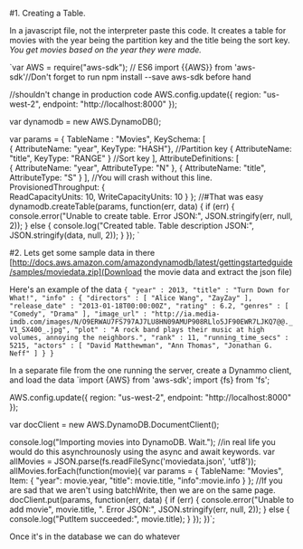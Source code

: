 #1. Creating a Table.

In a javascript file, not the interpreter paste this code.
It creates a table for movies with the year being the partition key and the
title being the sort key. *You get movies based on the year they were made.*

`var AWS = require("aws-sdk"); // ES6 import {{AWS}} from 'aws-sdk'//Don't forget to run npm install --save aws-sdk before hand

//shouldn't change in production code
AWS.config.update({
  region: "us-west-2",
  endpoint: "http://localhost:8000"
});

var dynamodb = new AWS.DynamoDB();

var params = {
    TableName : "Movies",
    KeySchema: [       
        { AttributeName: "year", KeyType: "HASH"},  //Partition key
        { AttributeName: "title", KeyType: "RANGE" }  //Sort key
    ],
    AttributeDefinitions: [       
        { AttributeName: "year", AttributeType: "N" },
        { AttributeName: "title", AttributeType: "S" }
    ],
    //You will crash without this line.
    ProvisionedThroughput: {       
        ReadCapacityUnits: 10,
        WriteCapacityUnits: 10
    }
};
//#That was easy
dynamodb.createTable(params, function(err, data) {
    if (err) {
        console.error("Unable to create table. Error JSON:", JSON.stringify(err, null, 2));
    } else {
        console.log("Created table. Table description JSON:", JSON.stringify(data, null, 2));
    }
});
`

#2. Lets get some sample data in there
[http://docs.aws.amazon.com/amazondynamodb/latest/gettingstartedguide/samples/moviedata.zip](Download the movie data and extract the json file)

Here's an example of the data
`{
    "year" : 2013,
    "title" : "Turn Down for What!",
    "info" : {
        "directors" : [
            "Alice Wang",
            "ZayZay"
        ],
        "release_date" : "2013-01-18T00:00:00Z",
        "rating" : 6.2,
        "genres" : [
            "Comedy",
            "Drama"
        ],
        "image_url" : "http://ia.media-imdb.com/images/N/O9ERWAU7FS797AJ7LU8HN09AMUP908RLlo5JF90EWR7LJKQ7@@._V1_SX400_.jpg",
        "plot" : "A rock band plays their music at high volumes, annoying the neighbors.",
        "rank" : 11,
        "running_time_secs" : 5215,
        "actors" : [
            "David Matthewman",
            "Ann Thomas",
            "Jonathan G. Neff"
       ]
    }
}
`

In a separate file from the one running the server, create a Dynammo client, and load the data
`import {AWS} from 'aws-sdk';
import {fs} from 'fs';

AWS.config.update({
region: "us-west-2",
endpoint: "http://localhost:8000"
  });

var docClient = new AWS.DynamoDB.DocumentClient();

console.log("Importing movies into DynamoDB. Wait.");
//in real life you would do this asynchrounosly using the async and await keywords.
var allMovies = JSON.parse(fs.readFileSync('moviedata.json', 'utf8'));
allMovies.forEach(function(movie){
  var params = {
    TableName: "Movies",
    Item: {
      "year": movie.year,
      "title": movie.title,
      "info":movie.info
      }
  };
  //If you are sad that we aren't using batchWrite, then we are on the same page.
  docClient.put(params, function(err, data) {
       if (err) {
           console.error("Unable to add movie", movie.title, ". Error JSON:", JSON.stringify(err, null, 2));
       } else {
           console.log("PutItem succeeded:", movie.title);
       }
    });
  })`;


Once it's in the database we can do whatever
